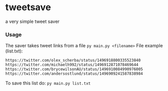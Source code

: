 # tweetsave
a very simple tweet saver

### Usage
The saver takes tweet links from a file
```py main.py <filename>```
File example (list.txt):
```
https://twitter.com/olex_scherba/status/1496918800335523840
https://twitter.com/michaelh992/status/1496912871078469644
https://twitter.com/brycewilsonAU/status/1496910084990976005
https://twitter.com/andersostlund/status/1496909241587838984
```
To save this list do:
```py main.py list.txt```